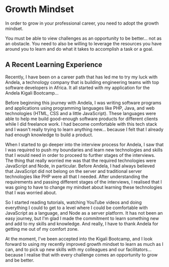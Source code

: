 # Growth Mindset

In order to grow in your professional career, you need to adopt the growth mindset. 

You must be able to view challenges as an opportunity to be better... not as an obstacle. You need to also be willing to leverage the resources you have around you to learn and do what it takes to accomplish a task or a goal. 

## A Recent Learning Experience

Recently, I have been on a career path that has led me to try my luck with Andela, a technology company that is building engineering teams with top software developers in Africa. It all started with my application for the Andela Kigali Bootcamp...

Before beginning this journey with Andela, I was writing software programs and applications using programming languages like PHP, Java, and web technologies (HTML, CSS and a little JavaScript). These languages were able to help me build good-enough software products for different clients while I did freelance work. I had become comfortable with this tech stack and I wasn't really trying to learn anything new... because I felt that I already had enough knowledge to build a product.

When I started to go deeper into the interview process for Andela, I saw that I was required to push my boundaries and learn new technologies and skills that I would need in order to proceed to further stages of the interviews. The thing that really worried me was that the required technologies were JavaScript and Node, in particular. Before Andela, I had always believed that JavaScript did not belong on the server and traditional server technologies like PHP were all that I needed. After understanding the requirements and passing different stages of the interviews, I realised that I was going to have to change my mindset about learning these technologies that I was worried about.

So I started reading tutorials, watching YouTube videos and doing everything I could to get to a level where I could be comfortable with JavaScript as a language, and Node as a server platform. It has not been an easy journey, but I'm glad I made the commitment to learn something new and add to my skills and knowledge. And really, I have to thank Andela for getting me out of my comfort zone.

At the moment, I've been accepted into the Kigali Bootcamp, and I look forward to using my recently improved growth mindset to learn as much as I can, and to pick up new skills with my colleagues and our facilitators... because I realise that with every challenge comes an opportunity to grow and be better.
